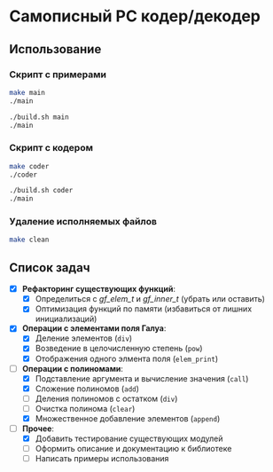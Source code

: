 
# Самописный РС кодер/декодер

## Использование

### Скрипт с примерами

```bash
make main
./main
```

```bash
./build.sh main
./main
```

### Скрипт с кодером

```bash
make coder
./coder
```

```bash
./build.sh coder
./main
```

### Удаление исполняемых файлов

```bash
make clean
```

## Список задач

- [x] **Рефакторинг существующих функций**:
  - [x] Определиться с *gf_elem_t* и *gf_inner_t* (убрать или оставить)
  - [x] Оптимизация функций по памяти (избавиться от лишних инициализаций)

- [x] **Операции с элементами поля Галуа**:
  - [x] Деление элементов (`div`)
  - [x] Возведение в целочисленную степень (`pow`)
  - [x] Отображения одного элмента поля (`elem_print`)

- [ ] **Операции с полиномами**:
  - [x] Подставление аргумента и вычисление значения (`call`)
  - [x] Сложение полиномов (`add`)
  - [ ] Деления полиномов с остатком (`div`)
  - [ ] Очистка полинома (`clear`)
  - [x] Множественное добавление элементов (`append`)

- [ ] **Прочее**:
  - [x] Добавить тестирование существующих модулей
  - [ ] Оформить описание и документацию к библиотеке
  - [ ] Написать примеры использования
